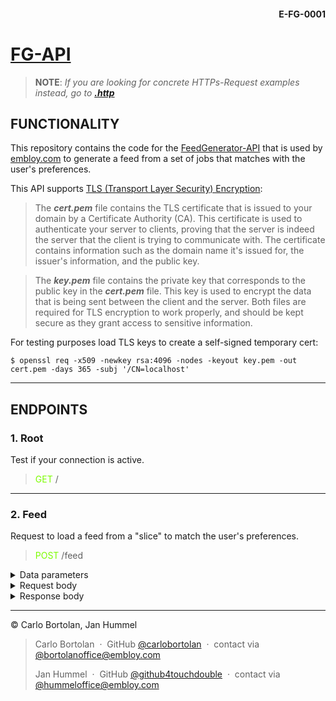 #### <div style="text-align:right">E-FG-0001 </div>

# [FG-API](https://embloy-fg-api.onrender.com)

> __NOTE__: _If you are looking for concrete HTTPs-Request examples instead, go to_
___[.http](requests/feed.http)___

## FUNCTIONALITY

This repository contains the code for the [FeedGenerator-API](https://embloy-fg-api.onrender.com) that is used
by [embloy.com](embloy.com) to generate a feed
from a set of
jobs that matches with the user's preferences.

This API supports [TLS (Transport Layer Security) Encryption](https://actix.rs/docs/server#tls--https):
> The ***cert.pem*** file contains the TLS certificate that is
> issued to your domain by a Certificate Authority (CA).
> This certificate is used to authenticate
> your server to clients, proving that the server is indeed the server that the client is trying to
> communicate with.
> The certificate contains information such as the domain name it's issued for,
> the issuer's information, and the public key.

> The ***key.pem*** file contains the private key that
> corresponds to the public key in the ***cert.pem*** file. This key is used to encrypt the data that is
> being sent between the client and the server. Both files are required for TLS encryption to
> work properly, and should be kept secure as they grant access to sensitive information.

For testing purposes load TLS keys to create a self-signed temporary cert:

```
$ openssl req -x509 -newkey rsa:4096 -nodes -keyout key.pem -out cert.pem -days 365 -subj '/CN=localhost'
```

---

## ENDPOINTS

### 1. Root

Test if your connection is active.

> <span style="color:lawngreen"> GET </span> /

---

### 2. Feed

Request to load a feed from a "slice" to match the user's preferences.

> <span style="color:lawngreen"> POST </span> /feed


<details>
  <summary>Data parameters</summary>

1. **username** _<span style="color:crimson">REQUIRED </span>_
2. **password** _<span style="color:crimson">REQUIRED </span>_

</details>


<details>
  <summary>Request body</summary>

###### Request body: `web::Json<FeedRequest>`

```
{
    "pref": {
        "job_types": {
            "1": 15,
            "2": 5,
            "3": 1,
            "5": 15
        },
        "salary_range": [
            80000.0,
            120000.0
        ],
        "spontaneity": [
            "2023-03-17T12:00:00Z",
            "2023-03-17T12:00:00Z"
        ]
    },
    "slice": [
        {
            "job_id": 1,
            "job_type": "Data Scientist",
            "job_status": 1,
            "status": "open",
            "user_id": 1,
            "duration": 6,
            "code_lang": "Python",
            "title": "Data Scientist",
            "position": "Junior",
            "description": "We're looking for a junior data scientist to help us analyze our data and build predictive models.",
            "key_skills": "Python, statistics, machine learning",
            "salary": 60000.0,
            "currency": "USD",
            "image_url": "https://example.com/image.jpg",
            "start_slot": "2023-04-01T00:00:00Z",
            "longitude": -122.4194,
            "latitude": 37.7749,
            "country_code": "US",
            "postal_code": "94103",
            "city": "San Francisco",
            "address": "123 Main St",
            "view_count": 50,
            "created_at": "2023-03-17T12:00:00Z",
            "updated_at": "2023-03-17T12:00:00Z",
            "applications_count": 5,
            "job_notifications": "email",
            "employer_rating": 2
        },
        {
            "job_id": 6588,
            "job_type": "Farming",
            "job_status": 0,
            "status": "public",
            "user_id": 367,
            "duration": 1958,
            "code_lang": "KG",
            "title": "Mining Planner",
            "position": "Assistant",
            "description": "Rhetoric is the art of ruling the minds of men.",
            "key_skills": "Teamwork",
            "salary": 77851,
            "currency": "Iranian Rial",
            "image_url": "https://picsum.photos/200/300?random=6588",
            "start_slot": "1975-07-21T13:36:42.000Z",
            "longitude": 34425.61,
            "latitude": 91551.04,
            "country_code": "RE",
            "postal_code": "63478-4176",
            "city": "Lake Tatyana",
            "address": "312 Agustin Plain",
            "view_count": 677,
            "created_at": "2023-02-28T02:06:57.681Z",
            "updated_at": "2023-02-28T02:06:57.681Z",
            "applications_count": 0,
            "job_notifications": "true",
            "employer_rating": 5
        }
    ]
}
```

</details>


<details>
  <summary>Response body</summary>


**200: Ok**

```
[
    {
        "job_id": 6588,
        "job_type": "Farming",
        "job_status": 0,
        "status": "public",
        "user_id": 367,
        "duration": 1958,
        "code_lang": "KG",
        "title": "Mining Planner",
        "position": "Assistant",
        "description": "Rhetoric is the art of ruling the minds of men.",
        "key_skills": "Teamwork",
        "salary": 77851,
        "currency": "Iranian Rial",
        "image_url": "https://picsum.photos/200/300?random=6588",
        "start_slot": "1975-07-21T13:36:42.000Z",
        "longitude": 34425.61,
        "latitude": 91551.04,
        "country_code": "RE",
        "postal_code": "63478-4176",
        "city": "Lake Tatyana",
        "address": "312 Agustin Plain",
        "view_count": 677,
        "created_at": "2023-02-28T02:06:57.681Z",
        "updated_at": "2023-02-28T02:06:57.681Z",
        "applications_count": 0,
        "job_notifications": "true"
    }
]
```

####

**400: Bad Request**

```
NOT IMPLEMENTED YET
```

**500: Internal Server Error**

```
NOT IMPLEMENTED YET
```

####

**401: Unauthorized**
</details>

---
© Carlo Bortolan, Jan Hummel

> Carlo Bortolan &nbsp;&middot;&nbsp;
> GitHub [@carlobortolan](https://github.com/carlobortolan) &nbsp;&middot;&nbsp;
> contact via [@bortolanoffice@embloy.com](bortolanoffice@embloy.com)
>
> Jan Hummel &nbsp;&middot;&nbsp;
> GitHub [@github4touchdouble](https://github.com/github4touchdouble) &nbsp;&middot;&nbsp;
> contact via [@hummeloffice@embloy.com](hummeloffice@embloy.com)



